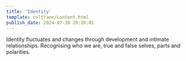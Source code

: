 ```yaml
---
title: 'Identity'
template: coltrane/content.html
publish_date: 2024-07-30 20:20:01
---
```

Identity fluctuates and changes through development and intimate relationships. Recognising who we are, true and false selves, parts and polarities.